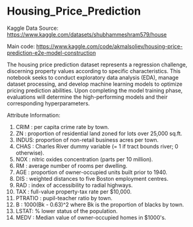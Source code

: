 # Housing_Price_Prediction

Kaggle Data Source: https://www.kaggle.com/datasets/shubhammeshram579/house

Main code: https://www.kaggle.com/code/akmalsoliev/housing-price-prediction-e2e-model-construction

The housing price prediction dataset represents a regression challenge, discerning property values according to specific characteristics. This notebook seeks to conduct exploratory data analysis (EDA), manage dataset processing, and develop machine learning models to optimize pricing prediction abilities. Upon completing the model training phase, evaluations will determine the high-performing models and their corresponding hyperparameters.

Attribute Information:

1) CRIM : per capita crime rate by town.
2) ZN : proportion of residential land zoned for lots over 25,000 sq.ft.
3) INDUS: proportion of non-retail business acres per town.
4) CHAS : Charles River dummy variable (= 1 if tract bounds river; 0 otherwise).
5) NOX : nitric oxides concentration (parts per 10 million).
6) RM : average number of rooms per dwelling.
7) AGE : proportion of owner-occupied units built prior to 1940.
8) DIS : weighted distances to five Boston employment centres.
9) RAD : index of accessibility to radial highways.
10) TAX : full-value property-tax rate per $10,000.
11) PTRATIO : pupil-teacher ratio by town.
12) B : 1000(Bk - 0.63)^2 where Bk is the proportion of blacks by town.
13) LSTAT: % lower status of the population.
14) MEDV : Median value of owner-occupied homes in $1000's.
